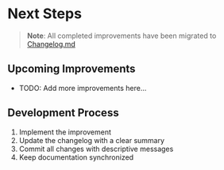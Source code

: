 
# Next Steps

> **Note**: All completed improvements have been migrated to [Changelog.md](./Changelog.md)

## Upcoming Improvements

- TODO: Add more improvements here...

## Development Process
1. Implement the improvement
2. Update the changelog with a clear summary  
3. Commit all changes with descriptive messages
4. Keep documentation synchronized
